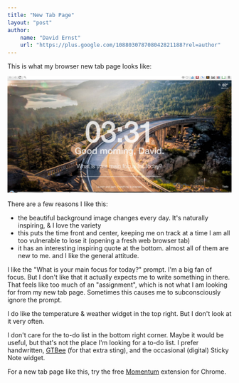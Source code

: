 ```yaml
---
title: "New Tab Page"
layout: "post"
author: 
    name: "David Ernst"
    url: "https://plus.google.com/108803078708042821188?rel=author"
---
```


This is what my browser new tab page looks like:

![beautiful Chrome new tab page screenshot](/images/new-tab-page.jpg)

There are a few reasons I like this:

* the beautiful background image changes every day. It's naturally inspiring, & I love the variety
* this puts the time front and center, keeping me on track at a time I am all too vulnerable to lose it (opening a fresh web browser tab)
* it has an interesting inspiring quote at the bottom. almost all of them are new to me. and I like the general attitude.

I like the "What is your main focus for today?" prompt. I'm a big fan of focus. But I don't like that it actually expects me to write something in there. That feels like too much of an "assignment", which is not what I am looking for from my new tab page. Sometimes this causes me to subconsciously ignore the prompt.

I do like the temperature & weather widget in the top right. But I don't look at it very often.

I don't care for the to-do list in the bottom right corner. Maybe it would be useful, but that's not the place I'm looking for a to-do list. I prefer handwritten, [GTBee](http://blog.beeminder.com/gtbee/) (for that extra sting), and the occasional (digital) Sticky Note widget.

For a new tab page like this, try the free [Momentum](https://chrome.google.com/webstore/detail/momentum/laookkfknpbbblfpciffpaejjkokdgca) extension for Chrome.